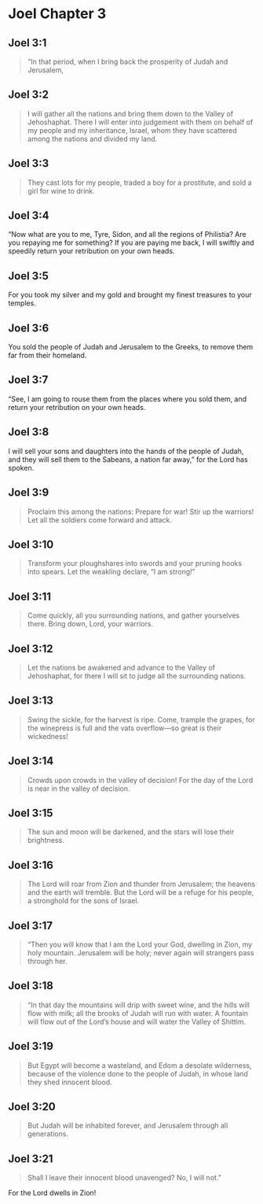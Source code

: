 # Joel Chapter 3

## Joel 3:1

> “In that period, when I bring back the prosperity of Judah and Jerusalem,

## Joel 3:2

> I will gather all the nations
> and bring them down to the Valley of Jehoshaphat.
> There I will enter into judgement with them
> on behalf of my people and my inheritance, Israel,
> whom they have scattered among the nations
> and divided my land.

## Joel 3:3

> They cast lots for my people,
> traded a boy for a prostitute,
> and sold a girl for wine to drink.

## Joel 3:4

“Now what are you to me, Tyre, Sidon, and all the regions of Philistia? Are you repaying me for something? If you are paying me back, I will swiftly and speedily return your retribution on your own heads.

## Joel 3:5

For you took my silver and my gold and brought my finest treasures to your temples.

## Joel 3:6

You sold the people of Judah and Jerusalem to the Greeks, to remove them far from their homeland.

## Joel 3:7

“See, I am going to rouse them from the places where you sold them, and return your retribution on your own heads.

## Joel 3:8

I will sell your sons and daughters into the hands of the people of Judah, and they will sell them to the Sabeans, a nation far away,” for the Lord has spoken.

## Joel 3:9

> Proclaim this among the nations:
> Prepare for war!
> Stir up the warriors!
> Let all the soldiers come forward and attack.

## Joel 3:10

> Transform your ploughshares into swords
> and your pruning hooks into spears.
> Let the weakling declare, “I am strong!”

## Joel 3:11

> Come quickly, all you surrounding nations,
> and gather yourselves there.
> Bring down, Lord, your warriors.

## Joel 3:12

> Let the nations be awakened
> and advance to the Valley of Jehoshaphat,
> for there I will sit to judge
> all the surrounding nations.

## Joel 3:13

> Swing the sickle, for the harvest is ripe.
> Come, trample the grapes, for the winepress is full
> and the vats overflow—so great is their wickedness!

## Joel 3:14

> Crowds upon crowds in the valley of decision!
> For the day of the Lord is near in the valley of decision.

## Joel 3:15

> The sun and moon will be darkened,
> and the stars will lose their brightness.

## Joel 3:16

> The Lord will roar from Zion
> and thunder from Jerusalem;
> the heavens and the earth will tremble.
> But the Lord will be a refuge for his people,
> a stronghold for the sons of Israel.

## Joel 3:17

> “Then you will know that I am the Lord your God,
> dwelling in Zion, my holy mountain.
> Jerusalem will be holy;
> never again will strangers pass through her.

## Joel 3:18

> “In that day the mountains will drip with sweet wine,
> and the hills will flow with milk;
> all the brooks of Judah will run with water.
> A fountain will flow out of the Lord’s house
> and will water the Valley of Shittim.

## Joel 3:19

> But Egypt will become a wasteland,
> and Edom a desolate wilderness,
> because of the violence done to the people of Judah,
> in whose land they shed innocent blood.

## Joel 3:20

> But Judah will be inhabited forever,
> and Jerusalem through all generations.

## Joel 3:21

> Shall I leave their innocent blood unavenged? No, I will not.”

For the Lord dwells in Zion!
